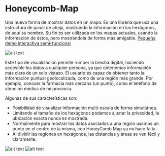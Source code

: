 # Honeycomb-Map
Una nueva forma de mostrar datos en un mapa. Es una librería que usa una estructura de panal de abeja, mostrando la información en los hexágonos, de aquí su nombre. Su fin es ser utilizada en los mapas actuales, usando la información de éstos, pero mostrándola de forma más amigable. [Pequeña demo interactiva semi-funcional](https://adriamelendo.github.io/Honeycomb-Map/src/index.html "Demo of Honeycomb Map")

![alt text](https://adriamelendo.github.io/HTML-js-Honeycomb-Map/src/data/World_hexagons.png "HexMap")

Este tipo de visualización permite romper la brecha digital, haciendo accesible los datos a cualquier persona, ya que obtenemos información más clara de un solo vistazo. El usuario es capaz de obtener tanto la información puntual geolocalizada, como de una región más grande. Por ejemplo, conocer la farmacia más cercana (un punto), como el teléfono de atención médica de mi provincia.

Algunas de sus características son:
* Posibilidad de visualizar información multi-escala de forma simultánea.
* Limitando el tamaño de los hexágonos podemos ajustar la privacidad, la ubicación exacta nunca es mostrada.
* Normalmente para mostrar los datos asociados a una región usamos un punto en el centro de la misma, con HoneyComb Map ya no hace falta.
* Al dividir las regiones en hexágonos, las distancias y áreas se ven fácil y claramente.

![alt text](https://adriamelendo.github.io/HTML-js-Honeycomb-Map/src/data/Tenerife_cerca.jpg "Cerca") 
![alt text](https://adriamelendo.github.io/HTML-js-Honeycomb-Map/src/data/Tenerife_lejos.jpg "Lejos")
